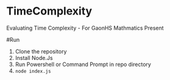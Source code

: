 # TimeComplexity
 Evaluating Time Complexity - For GaonHS Mathmatics Present
 
 #Run
 1. Clone the repository
 2. Install Node.Js
 3. Run Powershell or Command Prompt in repo directory
 4. `node index.js`
